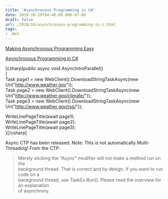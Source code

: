 ```yaml
---
title: 'Asynchronous Programming in C#'
date: 2010-10-29T04:48:00.000-07:00
draft: false
url: /2010/10/asynchronous-programming-in-c.html
tags: 
- .Net
---
```


[Making Asynchronous Programming Easy](http://blogs.msdn.com/b/somasegar/archive/2010/10/28/making-asynchronous-programming-easy.aspx)  
  
[Asynchronous Programming in C#](http://blogs.msdn.com/b/ericlippert/archive/2010/10/29/asynchronous-programming-in-c-5-0-part-two-whence-await.aspx)  
  
\[csharp\]public async void AsyncIntroParallel()  
{  
Task<string> page1 = new WebClient().DownloadStringTaskAsync(new Uri("http://www.weather.gov"));  
Task<string> page2 = new WebClient().DownloadStringTaskAsync(new Uri("http://www.weather.gov/climate/"));  
Task<string> page3 = new WebClient().DownloadStringTaskAsync(new Uri("http://www.weather.gov/rss/"));  
  
WriteLinePageTitle(await page1);  
WriteLinePageTitle(await page2);  
WriteLinePageTitle(await page3);  
}\[/csharp\]  
  
Async CTP has been released. Note: This is not automatically Multi-Threading! From the CTP:  

>   
> Merely sticking the "Async" modifier will not make a method run on the  
> background thread. That is correct and by design. If you want to run code on a  
> background thread, use TaskEx.Run(). Please read the overview for an explanation  
> of asynchrony.